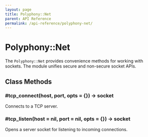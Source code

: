 ```yaml
---
layout: page
title: Polyphony::Net
parent: API Reference
permalink: /api-reference/polyphony-net/
---
```

# Polyphony::Net

The `Polyphony::Net` provides convenience methods for working with sockets. The
module unifies secure and non-secure socket APIs.

## Class Methods

### #tcp_connect(host, port, opts = {}) → socket

Connects to a TCP server.

### #tcp_listen(host = nil, port = nil, opts = {}) → socket

Opens a server socket for listening to incoming connections.
